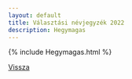 ```yaml
---
layout: default
title: Választási névjegyzék 2022
description: Hegymagas
---
```


{% include Hegymagas.html %}

[Vissza](./)